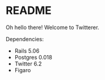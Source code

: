 # README

Oh hello there! Welcome to Twitterer.

Dependencies:

* Rails 5.06
* Postgres 0.018
* Twitter 6.2
* Figaro